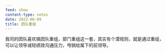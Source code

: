 ```yaml
---
feed: show
content-type: notes
date: 2022-06-09
title: 团队重组
---
```

我司的团队喜欢搞团队重组，部门重组这一套，其实有个潜规则，就是通过重组，可以让领导减轻绩效沟通压力，甩锅给属下的前领导。
